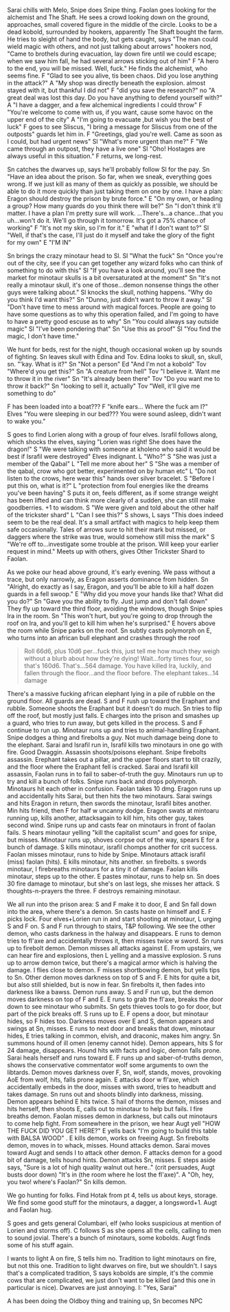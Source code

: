 Sarai chills with Melo, Snipe does Snipe thing. Faolan goes looking for the alchemist and The Shaft. He sees a crowd looking down on the ground, approaches, small covered figure in the middle of the circle. Looks to be a dead kobold, surrounded by hookers, apparently The Shaft bought the farm. He tries to sleight of hand the body, but gets caught, says "The man could wield magic with others, and not just talking about arrows" hookers nod, "Came to brothels during evacuation, lay down fire until we could escape; when we saw him fall, he had several arrows sticking out of him" F "A hero to the end, you will be missed. Well, fuck." He finds the alchemist, who seems fine. F "Glad to see you alive, tis been chaos. Did you lose anything in the attack?" A "My shop was directly beneath the explosion. almost stayed with it, but thankful I did not" F "did you save the research?" no "A great deal was lost this day. Do you have anything to defend yourself with?" A "I have a dagger, and a few alchemical ingredients I could throw" F "You're welcome to come with us, if you want, cause some havoc on the upper end of the city" A "I'm going to evacuate ,but wish you the best of luck" F goes to see Sliscus, "I bring a message for Sliscus from one of the outposts" guards let him in. F "Greetings, glad you're well.  Came as soon as I could, but had urgent news" Sl "What's more urgent than me?" F "We came through an outpost, they have a live one" Sl "Oho! Hostages are always useful in this situation." F returns, we long-rest.

Sn catches the dwarves up, says he'll probably follow Sl for the pay. Sn "Have an idea about the prison. So far, when we sneak, everything goes wrong. If we just kill as many of them as quickly as possible, we should be able to do it more quickly than just taking them on one by one. I have a plan: Eragon should destroy the prison by brute force." E "On my own, or heading a group? How many guards do you think there will be?" Sn "I don't think it'll matter. I have a plan I'm pretty sure will work. ...There's...a chance...that you uh...won't do it. We'll go through it tomorrow. It's got a 75% chance of working" F "It's not my skin, so I'm for it." E "what if I don't want to?" Sl "Well, if that's the case, I'll just do it myself and take the glory of the fight for my own" E "I'M IN"

Sn brings the crazy minotaur head to Sl. Sl "What the fuck" Sn "Once you're out of the city, see if you can get together any wizard folks who can think of something to do with this" Sl "If you have a look around, you'll see the market for minotaur skulls is a bit oversaturated at the moment" Sn "It's not really a minotaur skull, it's one of those...demon nonsense things the other guys were talking about." Sl knocks the skull, nothing happens. "Why do you think I'd want this?" Sn "Dunno, just didn't want to throw it away." Sl "Don't have time to mess around with magical forces. People are going to have some questions as to why this operation failed, and I'm going to have to have a pretty good escuse as to why" Sn "You could always say outside magic" Sl "I've been pondering that" Sn "Use this as proof" Sl "You find the magic, I don't have time."

We hunt for beds, rest for the night, though occasional woken up by sounds of fighting. Sn leaves skull with Edina and Tov. Edina looks to skull, sn, skull, sn. "'kay. What is it?" Sn "Not a person" Ed "And I'm not a kobold" Tov "Where'd you get this?" Sn "A creature from hell" Tov "I believe it. Want me to throw it in the river" Sn "It's already been there" Tov "Do you want me to throw it back?" Sn "looking to sell it, actually" Tov "Well, it'll give me something to do"

F has been loaded into a boat??? F "knife ears... Where the fuck am I?" Elves "You were sleeping in our bed??? You were sound asleep, didn't want to wake you."

S goes to find Lorien along with a group of four elves. Israfil follows along, which shocks the elves, saying "Lorien was right! She does have the dragon!" S "We were talking with someone at kholeno who said it would be best if Israfil were destroyed" Elves indignant. L "Who?" S "She was just a member of the Qabal" L "Tell me more about her" S "She was a member of the qabal, crow who got better, experimented on by human etc" L "Do not listen to the crows, here wear this" hands over silver bracelet. S "Before I put this on, what is it?" L "protection from foul energies like the dreams you've been having" S puts it on, feels different, as if some strange weight has been lifted and can think more clearly of a sudden, she can still make goodberries. +1 to wisdom. S "We were given and told about the other half of the trickster shard" L "Can I see this?" S shows, L says "This does indeed seem to be the real deal. It's a small artifact with magics to help keep them safe occasionally. Tales of arrows sure to hit their mark but missed, or daggers where the strike was true, would somehow still miss the mark" S "We're off to...investigate some trouble at the prison. Will keep your earlier request in mind." Meets up with others, gives Other Trickster Shard to Faolan.

As we poke our head above ground, it's early evening. We pass without a trace, but only narrowly, as Eragon asserts dominance from hidden. Sn "Alright, do exactly as I say, Eragon, and you'll be able to kill a half dozen guards in a fell swoop." E "Why did you move your hands like that? What did you do?" Sn "Gave you the ability to fly. Just jump and don't fall down" They fly up toward the third floor, avoiding the windows, though Snipe spies Ira in the room. Sn "This won't hurt, but you're going to drop through the roof on Ira, and you'll get to kill him when he's surprised." E hovers above the room while Snipe parks on the roof. Sn subtly casts polymorph on E, who turns into an african bull elephant and crashes through the roof

> Roll 66d6, plus 10d6 per...fuck this, just tell me how much they weigh without a blurb about how they're dying! Wait...forty times four, so that's 160d6. That's...564 damage. You have killed Ira, luckily, and fallen through the floor...and the floor before. The elephant takes...14 damage

There's a massive fucking african elephant lying in a pile of rubble on the ground floor. All guards are dead. S and F rush up toward the Eraphant and rubble. Someone shoots the Eraphant but it doesn't do much. Sn tries to flip off the roof, but mostly just falls. E charges into the prison and smashes up a guard, who tries to run away, but gets killed in the process. S and F continue to run up. Minotaur runs up and tries to animal-handling Eraphant. Snipe dodges a thing and firebolts a guy. Not much damage being done to the elephant. Sarai and Israfil run in, Israfil kills two minotaurs in one go with fire. Good Dwaggin. Assassin shoots/poisons elephant. Snipe firebolts assassin. Erephant takes out a pillar, and the upper floors start to tilt crazily, and the floor where the Eraphant fell is cracked. Sarai and Israfil kill assassin, Faolan runs in to fail to saber-of-truth the guy. Minotaurs run up to try and kill a bunch of folks. Snipe runs back and drops polymorph. Minotaurs hit each other in confusion. Faolan takes 10 dmg. Eragon runs up and accidentally hits Sarai, but then hits the two minotaurs. Sarai swings and hits Eragon in return, then swords the minotaur, Israfil bites another. Min hits friend, then F for half w uncanny dodge. Eragon swats at mintoaru running up, kills another, attacksagain to kill him, hits other guy, takes second wind. Snipe runs up and casts fear on minotaurs  in front of faolan fails. S hears minotaur yelling "kill the capitalist scum" and goes for snipe, but misses. Minotaur runs up, shoves corpse out of the way, spears E for a bunch of damage. S kills  minotaur, israfil chomps another for crit success. Faolan misses minotaur, runs to hide by Snipe. Minotaurs attack israfil (miss) faolan (hits). E kills minotaur, hits another. sn firebolts. s swords minotaur, I firebreaths minotaurs for a tiny it of damage. Faolan kills minotaur, steps up to the other. E pastes minotaur, runs to help sn. Sn does 30 fire damage to minotaur, but she's on last legs, she misses her attack. S thoughts-n-prayers the three. F destroys remaining minotaur.

We all run into the prison area: S and F make it to door, E and Sn fall down  into the area, where there's a demon. Sn casts haste on himself and E. F picks lock. Four elves+Lorien run in and start shooting at minotaur, L urging S and F on. S and F run through to stairs, T&P following. We see the other demon, who casts darkness in the halway and disappears. E runs to demon tries to fl'axe and accidentally throws it, then misses twice w sword. Sn runs up to firebolt demon. Demon misses all attacks against E. From upstairs, we can hear fire and explosions, then L yelling and a massive explosion. S runs up to arrow demon twice, but there's a magical armor which is halving the damage. I flies close to demon. F misses shortbowing demon, but yells tips to Sn. Other demon moves darkness on top of S and F. E hits for quite a bit, but also still shielded, but is now in fear. Sn firebolts it, then fades into darkness like a bawss. Demon runs away. S and F run up, but the demon moves darkness on top of F and E. E runs to grab the fl'axe, breaks the door down to see minotaur who submits. Sn gets thieves tools to go for door, but part of the pick breaks off. S runs up to E. F opens a door, but minotaur hides, so F hides too. Darkness moves over E and S, demon appears and swings at Sn, misses. E runs to next door and breaks that down, minotaur hides, E tries talking in common, elvish, and draconic, makes him angry. Sn summons hound of ill omen (enemy cannot hide). Demon appears, hits S for 24 damage, disappears. Hound hits with facts and logic, demon falls prone. Sarai heals herself and runs toward E. F runs up and saber-of-truths demon, shows the conservative commentator wolf some arguments to own the libtards. Demon moves darkness over F, Sn, wolf, stands, moves, provoking AoE from wolf, hits, falls prone again. E attacks door w fl'axe, which accidentally embeds in the door, misses with sword, tries to headbutt and takes damage. Sn runs out and shoots blindly into darkness, missing. Demon appears behind E hits twice. S hail of thorns the demon, misses and hits herself, then shoots E, calls out to minotaur to help but fails. I fire breaths demon. Faolan misses demon in darkness, but calls out minotaurs to come help fight. From somewhere in the prison, we hear Augt yell "HOW THE FUCK DID YOU GET HERE?" E yells back "I'm going to build this table with BALSA WOOD" . E kills demon, works on freeing Augt. Sn firebolts demon, moves in to whack, misses. Hound attacks demon. Sarai moves toward Augt and sends I to attack other demon. F attacks demon for a good bit of damage, tells hound hints. Demon attacks Sn, misses. E steps aside says, "Sure is a lot of high quality walnut out here.." (crit persuades, Augt busts door down) "It's in (the room where he lost the fl'axe)". A "Oh, hey, you two! where's Faolan?" Sn kills demon.

We go hunting for folks. Find Hotak from pt 4, tells us about keys, storage. We find some good stuff for the minotaurs, a dagger, a longsword+1. Augt and Faolan hug.

S goes and gets general Columbari, elf (who looks suspicious at mention of Lorien and storms off). C follows S as she opens all the cells, calling to men to sound jovial. There's a bunch of minotaurs, some kobolds. Augt finds some of his stuff again.

I wants to light A on fire, S tells him no. Tradition to light minotaurs on fire, but not this one. Tradition to light dwarves on fire, but we shouldn't. I says that's a complicated tradition, S says kobolds are simple, it's the commie cows that are complicated, we just don't want to be killed (and this one in particular is nice). Dwarves are just annoying. I: "Yes, Sarai"

A has been doing the Oldboy thing and training up, Sn becomes NPC
